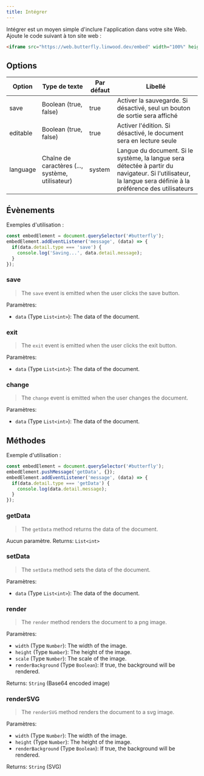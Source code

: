 ```yaml
---
title: Intégrer
---
```


Intégrer est un moyen simple d'inclure l'application dans votre site Web.
Ajoute le code suivant à ton site web :

```html
<iframe src="https://web.butterfly.linwood.dev/embed" width="100%" height="500px" allowtransparency="true"></iframe>
```

## Options

| Option   | Type de texte                                                                                                       | Par défaut | Libellé                                                                                                                                                                                      |
| -------- | ------------------------------------------------------------------------------------------------------------------- | ---------- | -------------------------------------------------------------------------------------------------------------------------------------------------------------------------------------------- |
| save     | Boolean (true, false)                                                                            | true       | Activer la sauvegarde. Si désactivé, seul un bouton de sortie sera affiché                                                                                                   |
| editable | Boolean (true, false)                                                                            | true       | Activer l'édition. Si désactivé, le document sera en lecture seule                                                                                                           |
| language | Chaîne de caractères (..., système, utilisateur) | system     | Langue du document. Si le système, la langue sera détectée à partir du navigateur. Si l'utilisateur, la langue sera définie à la préférence des utilisateurs |

## Évènements

Exemples d'utilisation :

```javascript
const embedElement = document.querySelector('#butterfly');
embedElement.addEventListener('message', (data) => {
  if(data.detail.type === 'save') {
    console.log('Saving...', data.detail.message);
  }
});
```

### save

> The `save` event is emitted when the user clicks the save button.

Paramètres:

- `data` (Type `List<int>`): The data of the document.

### exit

> The `exit` event is emitted when the user clicks the exit button.

Paramètres:

- `data` (Type `List<int>`): The data of the document.

### change

> The `change` event is emitted when the user changes the document.

Paramètres:

- `data` (Type `List<int>`): The data of the document.

## Méthodes

Exemple d'utilisation :

```javascript
const embedElement = document.querySelector('#butterfly');
embedElement.pushMessage('getData', {});
embedElement.addEventListener('message', (data) => {
  if(data.detail.type === 'getData') {
    console.log(data.detail.message);
  }
});
```

### getData

> The `getData` method returns the data of the document.

Aucun paramètre.
Returns: `List<int>`

### setData

> The `setData` method sets the data of the document.

Paramètres:

- `data` (Type `List<int>`): The data of the document.

### render

> The `render` method renders the document to a png image.

Paramètres:

- `width` (Type `Number`): The width of the image.
- `height` (Type `Number`): The height of the image.
- `scale` (Type `Number`): The scale of the image.
- `renderBackground` (Type `Boolean`): If true, the background will be rendered.

Returns: `String` (Base64 encoded image)

### renderSVG

> The `renderSVG` method renders the document to a svg image.

Paramètres:

- `width` (Type `Number`): The width of the image.
- `height` (Type `Number`): The height of the image.
- `renderBackground` (Type `Boolean`): If true, the background will be rendered.

Returns: `String` (SVG)
